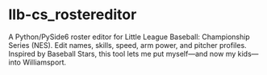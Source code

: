 # llb-cs_rostereditor
A Python/PySide6 roster editor for Little League Baseball: Championship Series (NES). Edit names, skills, speed, arm power, and pitcher profiles. Inspired by Baseball Stars, this tool lets me put myself—and now my kids—into Williamsport.
